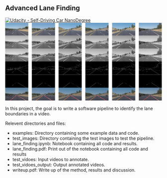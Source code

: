 ## Advanced Lane Finding
[![Udacity - Self-Driving Car NanoDegree](https://s3.amazonaws.com/udacity-sdc/github/shield-carnd.svg)](http://www.udacity.com/drive)
![Lanes Image](./fig2.png)

In this project, the goal is to write a software pipeline to identify the lane boundaries in a video.

Relevent directories and files:
- examples: Directory containing some example data and code.
- test_images: Directory containing the test images to test the pipeline.
- lane_finding.ipynb: Notebook containing all code and results.
- lane_finding.pdf: Print out of the notebook containing all code and results
- test_vidoes: Input videos to annotate.
- test_vidoes_output: Output annotated videos.
- writeup.pdf: Write up of the method, results and discussion.
